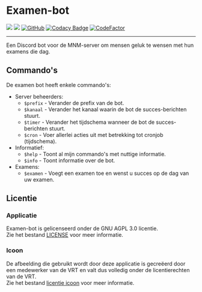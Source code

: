 # Examen-bot
[![](https://img.shields.io/badge/discord.js-v13.4.0-blue.svg?logo=npm)](https://www.npmjs.com/package/discord.js)
[![](https://img.shields.io/badge/Powered%20by%20JetBrains-gray.svg?logo=webstorm)](https://www.jetbrains.com/webstorm/)
[![GitHub](https://img.shields.io/github/license/Olympic1/Exam-bot)](https://github.com/Olympic1/Exam-bot/blob/master/LICENSE)
[![Codacy Badge](https://app.codacy.com/project/badge/Grade/95e821d7e0c044ac851f5bf194a40e68)](https://www.codacy.com/gh/Olympic1/Exam-bot/dashboard?utm_source=github.com&amp;utm_medium=referral&amp;utm_content=Olympic1/Exam-bot&amp;utm_campaign=Badge_Grade)
[![CodeFactor](https://www.codefactor.io/repository/github/olympic1/exam-bot/badge)](https://www.codefactor.io/repository/github/olympic1/exam-bot)

-------------------------------------------------------------------------------

Een Discord bot voor de MNM-server om mensen geluk te wensen met hun examens die dag.

## Commando's
De examen bot heeft enkele commando's:
* Server beheerders:
    * `$prefix`  - Verander de prefix van de bot.
    * `$kanaal`  - Verander het kanaal waarin de bot de succes-berichten stuurt.
    * `$timer`   - Verander het tijdschema wanneer de bot de succes-berichten stuurt.
    * `$cron`    - Voer allerlei acties uit met betrekking tot cronjob (tijdschema).
* Informatief:
    * `$help`    - Toont al mijn commando's met nuttige informatie.
    * `$info`    - Toont informatie over de bot.
* Examens:
    * `$examen`  - Voegt een examen toe en wenst u succes op de dag van uw examen.

## Licentie
### Applicatie
Examen-bot is gelicenseerd onder de GNU AGPL 3.0 licentie.<br>
Zie het bestand [LICENSE](https://github.com/Olympic1/Exam-bot/blob/master/LICENSE) voor meer informatie.

### Icoon
De afbeelding die gebruikt wordt door deze applicatie is gecreëerd door een medewerker van de VRT en valt dus volledig onder de licentierechten van de VRT.<br>
Zie het bestand [licentie icoon](https://github.com/Olympic1/Exam-bot/blob/master/icoon/LICENSE.txt) voor meer informatie.

